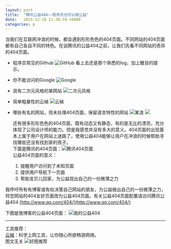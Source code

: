 ```yaml
---
layout: post
title:  "腾讯公益404——程序员也可以做公益"
date:   2015-12-18 11:38:59 +0800
categories: p 
---
```

  当我们在互联网冲浪的时候，都会遇到形形色色的404页面。不同网站的404页面都有自己各自不同的特色。在说腾讯的公益404之前，让我们先看不同网站的奇异的404页面。

- 程序员常见的Github 
  ![GitHub](http://static.haoxilu.net/@/post/2015-12-18-tencent-public-good-404/github-404.png)
  看上去还是那个熟悉的log，加上醒目的提示。
- 你不能访问的Google
  ![Google](http://static.haoxilu.net/@/post/2015-12-18-tencent-public-good-404/google-404.png)
- 具有二次元风格的某网站
  ![二次元风格](http://static.haoxilu.net/@/post/2015-12-18-tencent-public-good-404/k-on-glico-moeblob-marketing-404-error-003.jpg)
- 简单粗暴性的云梯
 ![云梯](http://static.haoxilu.net/@/post/2015-12-18-tencent-public-good-404/vpncloud-404.png)
- 哪些有名的网站，但未处理404页面，保留语言特性的网站
  ![某浪](http://static.haoxilu.net/@/post/2015-12-18-tencent-public-good-404/404.png)
  ![](http://static.haoxilu.net/@/post/2015-12-18-tencent-public-good-404/net-error-404.png)
  
  还有很多形形色色的404页面，既有动态又有静态，有的是无比的漂亮，充分体现了公司设计师的能力。但是我感觉并没有多大的意义。404页面的出现基本上属于用户在网站上迷路了，使用公益404能够让用户在冲浪的时候帮助寻找哪些还没有找到家的孩子。  
  下面是腾讯的404页面：![腾讯404页面](http://static.haoxilu.net/@/post/2015-12-18-tencent-public-good-404/tencent-404.png)    
  公益404页面的意义：    
  	1. 提醒用户访问到了未知页面   
  	2. 提供用户导航下一页面    
  	3. 帮助宝贝儿回家，为公益现出自己的一份微薄之力     
  	
 我呼吁所有有博客或有权决策自己网站的朋友，为公益做出自己的一份微薄之力，将您网站的404友好页面改为公益404页面。有关公益404页面配置请访问腾讯公益404 [http://www.qq.com/404/](http://www.qq.com/404/)    
 
下图是我博客的公益404页面： 
![我的公益404](http://static.haoxilu.net/@/post/2015-12-18-tencent-public-good-404/public-good-404.png)


---
>>
工具推荐：  
[云梯](http://getizi.com/?r=5d2f34d8aeda1be3)：科学上网工具，让你随心所欲畅游网络。    
图文无关
![好图推荐](http://static.haoxilu.net/@/post/2015-12-18-tencent-public-good-404/10583959_786447381461351_3975479632213226952_n.jpg)
  
  

